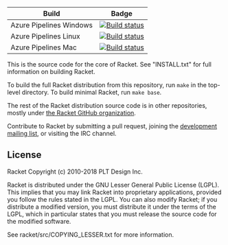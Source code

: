 | Build                            | Badge |
|----------------------------------|-------|
| Azure Pipelines Windows | [![Build status](https://dev.azure.com/racketci/Racket/_apis/build/status/racket.racket?jobName=Windows&label=Windows&branchName=master)](https://dev.azure.com/racketci/Racket/_build/latest?definitionId=1&branchName=master) |
| Azure Pipelines Linux | [![Build status](https://dev.azure.com/racketci/Racket/_apis/build/status/racket.racket?jobName=Windows&label=Linux&branchName=master)](https://dev.azure.com/racketci/Racket/_build/latest?definitionId=1&branchName=master) |
| Azure Pipelines Mac | [![Build status](https://dev.azure.com/racketci/Racket/_apis/build/status/racket.racket?jobName=Windows&label=Mac&branchName=master)](https://dev.azure.com/racketci/Racket/_build/latest?definitionId=1&branchName=master) |

This is the source code for the core of Racket. See "INSTALL.txt" for
full information on building Racket.

To build the full Racket distribution from this repository, run `make`
in the top-level directory. To build minimal Racket, run `make base`.

The rest of the Racket distribution source code is in other
repositories, mostly under [the Racket GitHub
organization](https://github.com/racket).

Contribute to Racket by submitting a pull request, joining the
[development mailing list](https://lists.racket-lang.org), or visiting
the IRC channel.

License
-------

Racket
Copyright (c) 2010-2018 PLT Design Inc.

Racket is distributed under the GNU Lesser General Public License
(LGPL).  This implies that you may link Racket into proprietary
applications, provided you follow the rules stated in the LGPL.  You can
also modify Racket; if you distribute a modified version, you must
distribute it under the terms of the LGPL, which in particular states
that you must release the source code for the modified software.  

See racket/src/COPYING_LESSER.txt for more information.
